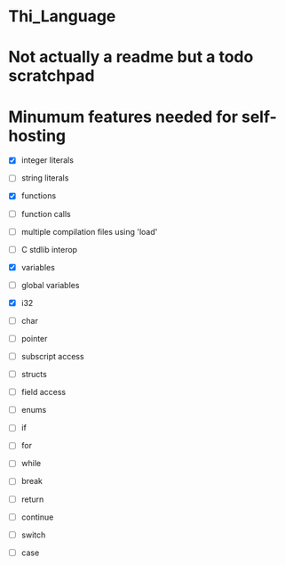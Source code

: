 # Thi_Language

# Not actually a readme but a todo scratchpad


# Minumum features needed for self-hosting
- [x] integer literals
- [ ] string literals
- [x] functions
- [ ] function calls
- [ ] multiple compilation files using 'load'
- [ ] C stdlib interop

- [x] variables
- [ ] global variables

- [x] i32
- [ ] char
- [ ] pointer

- [ ] subscript access

- [ ] structs
- [ ] field access

- [ ] enums

- [ ] if
- [ ] for
- [ ] while
- [ ] break
- [ ] return
- [ ] continue

- [ ] switch
- [ ] case
